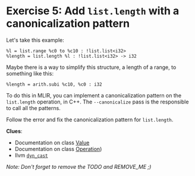 # Exercise 5: Add `list.length` with a canonicalization pattern

Let's take this example:
```mlir
%l = list.range %c0 to %c10 : !list.list<i32>
%length = list.length %l : !list.list<i32> -> i32
```
Maybe there is a way to simplify this structure, a length of a range, to something like this:
```mlir
%length = arith.subi %c10, %c0 : i32
```

To do this in MLIR, you can implement a canonicalization pattern on the `list.length` operation, in C++. The `--canonicalize` pass is the responsible to call all the patterns.

Follow the error and fix the canonicalization pattern for `list.length`.

**Clues**:
- Documentation on class [Value](https://mlir.llvm.org/doxygen/classmlir_1_1Value.html)
- Documentation on class [Operation](https://mlir.llvm.org/doxygen/classmlir_1_1Operation.html))
- llvm [`dyn_cast`](https://llvm.org/docs/ProgrammersManual.html#the-isa-cast-and-dyn-cast-templates)

*Note: Don't forget to remove the TODO and REMOVE_ME ;)*
